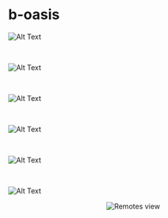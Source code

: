 # b-oasis

![Alt Text](https://upload.wikimedia.org/wikipedia/commons/1/14/Animated_PNG_example_bouncing_beach_ball.png)

<br />

![Alt Text](https://im4.ezgif.com/tmp/ezgif-4-94fa381aad62.png)

<br />

![Alt Text](https://ezgif.com/images/format-demo/butterfly.webp)

<br />

![Alt Text](https://i.ibb.co/MPdVCjf/new-laga.png)

<br />

![Alt Text](https://i.ibb.co/yVKnTPx/color-decorators-apng.png)

<br />

![Alt Text](https://i.ibb.co/NnvZtRk/height-width-apng.png)

<p align="center">
  <img 
    src="https://i.ibb.co/NnvZtRk/height-width-apng.png"
    alt="Remotes view"
  />
</p>
